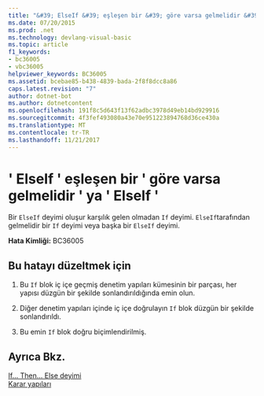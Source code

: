 ```yaml
---
title: "&#39; ElseIf &#39; eşleşen bir &#39; göre varsa gelmelidir &#39; ya &#39; ElseIf &#39;"
ms.date: 07/20/2015
ms.prod: .net
ms.technology: devlang-visual-basic
ms.topic: article
f1_keywords:
- bc36005
- vbc36005
helpviewer_keywords: BC36005
ms.assetid: bcebae85-b438-4839-bada-2f8f8dcc8a86
caps.latest.revision: "7"
author: dotnet-bot
ms.author: dotnetcontent
ms.openlocfilehash: 191f8c5d643f13f62adbc3978d49eb14bd929916
ms.sourcegitcommit: 4f3fef493080a43e70e951223894768d36ce430a
ms.translationtype: MT
ms.contentlocale: tr-TR
ms.lasthandoff: 11/21/2017
---
```

# <a name="39elseif39-must-be-preceded-by-a-matching-39if39-or-39elseif39"></a>&#39; ElseIf &#39; eşleşen bir &#39; göre varsa gelmelidir &#39; ya &#39; ElseIf &#39;
Bir `ElseIf` deyimi oluşur karşılık gelen olmadan `If` deyimi. `ElseIf`tarafından gelmelidir bir `If` deyimi veya başka bir `ElseIf` deyimi.  
  
 **Hata Kimliği:** BC36005  
  
## <a name="to-correct-this-error"></a>Bu hatayı düzeltmek için  
  
1.  Bu `If` blok iç içe geçmiş denetim yapıları kümesinin bir parçası, her yapısı düzgün bir şekilde sonlandırıldığında emin olun.  
  
2.  Diğer denetim yapıları içinde iç içe doğrulayın `If` blok düzgün bir şekilde sonlandırıldı.  
  
3.  Bu emin `If` blok doğru biçimlendirilmiş.  
  
## <a name="see-also"></a>Ayrıca Bkz.  
 [If... Then... Else deyimi](../../visual-basic/language-reference/statements/if-then-else-statement.md)  
 [Karar yapıları](../../visual-basic/programming-guide/language-features/control-flow/decision-structures.md)
